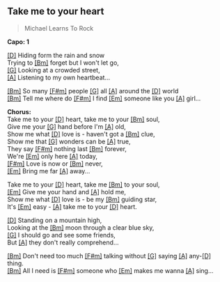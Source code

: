 ## Take me to your heart
> Michael Learns To Rock

**Capo: 1**   
   
[[D]]() Hiding form the rain and snow   
Trying to [[Bm]]() forget but I won't let go,   
[[G]]() Looking at a crowded street,   
[[A]]() Listening to my own heartbeat...   
   
[[Bm]]() So many [[F#m]]() people [[G]]() all [[A]]() around the [[D]]() world   
[[Bm]]() Tell me where do [[F#m]]() I find [[Em]]() someone like you [[A]]() girl...   
   
**Chorus:**   
Take me to your [[D]]() heart, take me to your [[Bm]]() soul,   
Give me your [[G]]() hand before I'm [[A]]() old,   
Show me what [[D]]() love is - haven't got a [[Bm]]() clue,    
Show me that [[G]]() wonders can be [[A]]() true,   
They say [[F#m]]() nothing last [[Bm]]() forever,   
We're [[Em]]() only here [[A]]() today,   
[[F#m]]() Love is now or [[Bm]]() never,   
[[Em]]() Bring me far [[A]]() away...   
   
Take me to your [[D]]() heart, take me [[Bm]]() to your soul,   
[[Em]]() Give me your hand and [[A]]() hold me,   
Show me what [[D]]() love is - be my [[Bm]]() guiding star,   
It's [[Em]]() easy - [[A]]() take me to your [[D]]() heart.   
   
[[D]]() Standing on a mountain high,   
Looking at the [[Bm]]() moon through a clear blue sky,   
[[G]]() I should go and see some friends,   
But [[A]]() they don't really comprehend...   
   
[[Bm]]() Don't need too much [[F#m]]() talking without [[G]]() saying [[A]]() any-[[D]]() thing.   
[[Bm]]() All I need is [[F#m]]() someone who [[Em]]() makes me wanna [[A]]() sing...   
